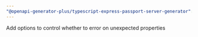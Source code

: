 ```yaml
---
"@openapi-generator-plus/typescript-express-passport-server-generator": minor
---
```


Add options to control whether to error on unexpected properties
